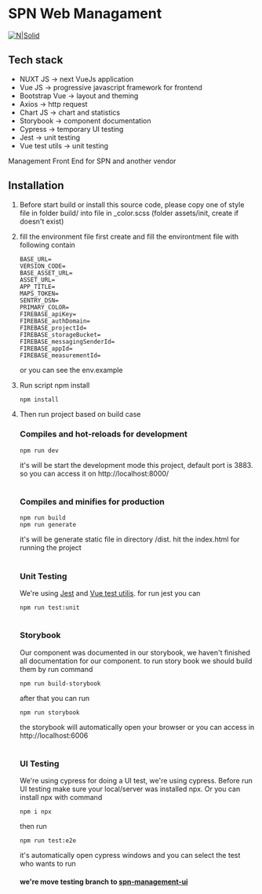 # SPN Web Managament 

[![N|Solid](https://spn-mgmt.s3-ap-southeast-1.amazonaws.com/assets/mgmt/small-public-spn.png)](https://nodesource.com/products/nsolid)

## Tech stack
* NUXT JS -> next VueJs application
* Vue JS -> progressive javascript framework for frontend
* Bootstrap Vue -> layout and theming
* Axios -> http request
* Chart JS -> chart and statistics 
* Storybook -> component documentation
* Cypress -> temporary UI testing
* Jest -> unit testing
* Vue test utils -> unit testing 

Management Front End for SPN and another vendor

## Installation
1. Before start build or install this source code, please copy one of style file in folder build/ 
into file in _color.scss (folder assets/init, create if doesn't exist) 
2. fill the environment file first create and fill the environtment file with following contain 
   ```shell
   BASE_URL=
   VERSION_CODE=
   BASE_ASSET_URL=
   ASSET_URL=
   APP_TITLE=
   MAPS_TOKEN=
   SENTRY_DSN=
   PRIMARY_COLOR=
   FIREBASE_apiKey=
   FIREBASE_authDomain=
   FIREBASE_projectId=
   FIREBASE_storageBucket=
   FIREBASE_messagingSenderId=
   FIREBASE_appId=
   FIREBASE_measurementId=
    ```
    or you can see the env.example
3. Run script npm install
   ```shell
   npm install
    ```
4. Then run project based on build case
    
   ### Compiles and hot-reloads for development    
    ```shell
   npm run dev
    ```
    it's will be start the development mode this project, default port is 3883. so you can access it on http://localhost:8000/
    
    #
    ### Compiles and minifies for production 
    ```shell
   npm run build
   npm run generate
    ```
    it's will be generate static file in directory /dist. hit the index.html for running the project

   #
    ### Unit Testing
   We're using [Jest](https://jestjs.io/) and [Vue test utilis](https://v1.test-utils.vuejs.org/). for run jest you can 
   ```shell
   npm run test:unit
   ```

   #
    ### Storybook
   Our component was documented in our storybook, we haven't finished all documentation for our component. to run story book we should build them by run command
   ```shell
   npm run build-storybook
   ```
   after that you can run 
   ```shell
   npm run storybook
   ```
   the storybook will automatically open your browser or you can access in http://localhost:6006
   #
    ### UI Testing
   We're using cypress for doing a UI test, we're using cypress. 
   Before run UI testing make sure your local/server was installed npx. Or you can install npx with command 
   ```shell
   npm i npx
   ```
   then run 
   ```shell
   npm run test:e2e
   ```
   it's automatically open cypress windows and you can select the test who wants to run
    #### we're move testing branch to [spn-management-ui](https://github.com/soulparking/spn-management-ui-test)
